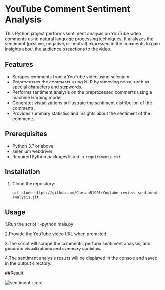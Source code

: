 # YouTube Comment Sentiment Analysis

This Python project performs sentiment analysis on YouTube video comments using natural language processing techniques. It analyzes the sentiment (positive, negative, or neutral) expressed in the comments to gain insights about the audience's reactions to the video.

## Features

- Scrapes comments from a YouTube video using selenium.
- Preprocesses the comments using NLP by removing noise, such as special characters and stopwords.
- Performs sentiment analysis on the preprocessed comments using a machine learning model.
- Generates visualizations to illustrate the sentiment distribution of the comments.
- Provides summary statistics and insights about the sentiment of the comments.

## Prerequisites

- Python 3.7 or above
- selenium webdriver
- Required Python packages listed in `requirements.txt`

## Installation

1. Clone the repository:

   ```shell
   git clone https://github.com/ChetanB1997/Youtube-reviews-sentiment-analysis.git

## Usage
1.Run the script :
-python main.py

2.Provide the YouTube video URL when prompted.

3.The script will scrape the comments, perform sentiment analysis, and generate visualizations and summary statistics.

4.The sentiment analysis results will be displayed in the console and saved in the output directory.

##Result


![sentiment score](result/saved_image.jpg)
